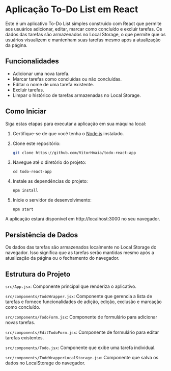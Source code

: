 # Aplicação To-Do List em React

Este é um aplicativo To-Do List simples construído com React que permite aos usuários adicionar, editar, marcar como concluído e excluir tarefas. Os dados das tarefas são armazenados no Local Storage, o que permite que os usuários visualizem e mantenham suas tarefas mesmo após a atualização da página.

## Funcionalidades

- Adicionar uma nova tarefa.
- Marcar tarefas como concluídas ou não concluídas.
- Editar o nome de uma tarefa existente.
- Excluir tarefas.
- Limpar o histórico de tarefas armazenadas no Local Storage.

## Como Iniciar

Siga estas etapas para executar a aplicação em sua máquina local:

1. Certifique-se de que você tenha o [Node.js](https://nodejs.org/) instalado.

2. Clone este repositório:

   ```bash
   git clone https://github.com/VitorHmaia/todo-react-app

3. Navegue até o diretório do projeto:

     ```
    cd todo-react-app
4. Instale as dependências do projeto:
    ```
    npm install
5. Inicie o servidor de desenvolvimento:
    ```
    npm start

A aplicação estará disponível em http://localhost:3000 no seu navegador.

## Persistência de Dados
Os dados das tarefas são armazenados localmente no Local Storage do navegador. Isso significa que as tarefas serão mantidas mesmo após a atualização da página ou o fechamento do navegador.

## Estrutura do Projeto

`src/App.jsx`: Componente principal que renderiza o aplicativo.

`src/components/TodoWrapper.jsx`: Componente que gerencia a lista de tarefas e fornece funcionalidades de adição, edição, exclusão e marcação como concluído.

`src/components/TodoForm.jsx`: Componente de formulário para adicionar novas tarefas.

`src/components/EditTodoForm.jsx`: Componente de formulário para editar tarefas existentes.

`src/components/Todo.jsx`: Componente que exibe uma tarefa individual.

`src/components/TodoWrapperLocalStorage.jsx`: Componente que salva os dados no LocalStorage do navegador.


